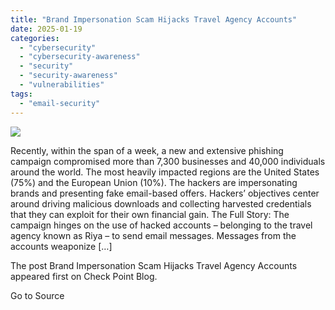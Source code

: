 ```yaml
---
title: "Brand Impersonation Scam Hijacks Travel Agency Accounts"
date: 2025-01-19
categories: 
  - "cybersecurity"
  - "cybersecurity-awareness"
  - "security"
  - "security-awareness"
  - "vulnerabilities"
tags: 
  - "email-security"
---
```


![](https://blog.checkpoint.com/wp-content/uploads/2024/05/blog-template-2000x700-copy.jpg)

Recently, within the span of a week, a new and extensive phishing campaign compromised more than 7,300 businesses and 40,000 individuals around the world. The most heavily impacted regions are the United States (75%) and the European Union (10%). The hackers are impersonating brands and presenting fake email-based offers. Hackers’ objectives center around driving malicious downloads and collecting harvested credentials that they can exploit for their own financial gain. The Full Story: The campaign hinges on the use of hacked accounts – belonging to the travel agency known as Riya – to send email messages. Messages from the accounts weaponize \[…\]

The post Brand Impersonation Scam Hijacks Travel Agency Accounts appeared first on Check Point Blog.

Go to Source
